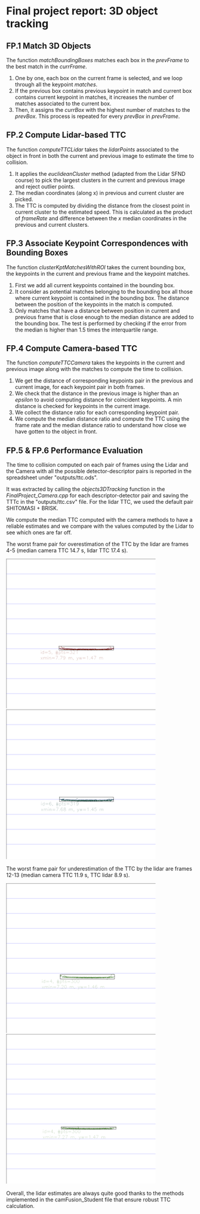 # Final project report: 3D object tracking

## FP.1 Match 3D Objects

The function *matchBoundingBoxes* matches each box in the *prevFrame* to the best match in the *currFrame*.
1. One by one, each box on the current frame is selected, and we loop through all the keypoint *matches*. 
2. If the previous box contains previous keypoint in match and current box contains current keypoint in matches, it increases the number of matches associated to the current box.
3. Then, it assigns the *currBox* with the highest number of matches to the *prevBox*. This process is repeated for every *prevBox* in *prevFrame*.

## FP.2 Compute Lidar-based TTC

The function *computeTTCLidar* takes the *lidarPoints* associated to the object in front in both the current and previous image to estimate the time to collision. 
1. It applies the *euclideanCluster* method (adapted from the Lidar SFND course) to pick the largest clusters in the current and previous image and reject outlier points. 
2. The median coordinates (along x) in previous and current cluster are picked.
3. The TTC is computed by dividing the distance from the closest point in current cluster to the estimated speed. This is calculated as the product of *frameRate* and difference between the *x* median coordinates in the previous and current clusters.

## FP.3 Associate Keypoint Correspondences with Bounding Boxes

The function *clusterKptMatchesWithROI* takes the current bounding box, the keypoints in the current and previous frame and the keypoint matches.
1. First we add all current keypoints contained in the bounding box.
2. It consider as potential matches belonging to the bounding box all those where current keypoint is contained in the bounding box. The distance between the position of the keypoints in the match is computed.
3. Only matches that have a distance between position in current and previous frame that is close enough to the median distance are added to the bounding box. The test is performed by checking if the error from the median is higher than 1.5 times the interquartile range.


## FP.4 Compute Camera-based TTC

The function *computeTTCCamera* takes the keypoints in the current and previous image along with the matches to compute the time to collision.
1. We get the distance of corresponding keypoints pair in the previous and current image, for each keypoint pair in both frames.
2. We check that the distance in the previous image is higher than an *epsilon* to avoid computing distance for coincident keypoints. A min distance is checked for keypoints in the current image.
3. We collect the distance ratio for each corresponding keypoint pair.
4. We compute the median distance ratio and compute the TTC using the frame rate and the median distance ratio to understand how close we have gotten to the object in front.

## FP.5 & FP.6 Performance Evaluation 

The time to collision computed on each pair of frames using the Lidar and the Camera with all the possible detector-descriptor pairs is reported in the spreadsheet under "outputs/ttc.ods".

It was extracted by calling the *objects3DTracking* function in the *FinalProject_Camera.cpp* for each descriptor-detector pair and saving the TTTc in the "outputs/ttc.csv" file. For the lidar TTC, we used the default pair SHITOMASI + BRISK.

We compute the median TTC computed with the camera methods to have a reliable estimates and we compare with the values computed by the Lidar to see which ones are far off.

The worst frame pair for overestimation of the TTC by the lidar are frames 4-5 (median camera TTC 14.7 s, lidar TTC 17.4 s).

<img src="../images/frame4.png" width="400">
<img src="../images/frame5.png" width="400">

The worst frame pair for underestimation of the TTC by the lidar are frames 12-13 (median camera TTC 11.9 s, TTC lidar 8.9 s).

<img src="../images/frame12.png" width="400">
<img src="../images/frame13.png" width="400">

Overall, the lidar estimates are always quite good thanks to the methods implemented in the camFusion_Student file that ensure robust TTC calculation.



